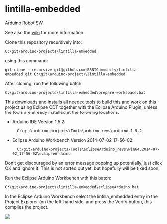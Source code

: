 lintilla-embedded
=================

Arduino Robot SW.

See also the [wiki](https://github.com/ERNICommunity/lintilla-embedded/wiki) for more information.

Clone this repository recursively into:

    C:\git\arduino-projects\lintilla-embedded

using this command:

    git clone --recursive git@github.com:ERNICommunity/lintilla-embedded.git C:\git\arduino-projects\lintilla-embedded

After cloning, run the following batch:

    C:\git\arduino-projects\lintilla-embedded\prepare-workspace.bat

This downloads and installs all needed tools to build this and work on this project using Eclipse CDT together with the Eclipse Arduino Plugin, unless the tools are already installed at the following locations:

* Arduino IDE Version 1.5.2:
        
        C:\git\arduino-projects\Tools\arduino_revs\arduino-1.5.2

* Eclipse Arduino Workbench Version 2014-07-02_17-56-02:
        
        C:\git\arduino-projects\Tools\eclipseArduino_revs\win64.2014-07-02_17-56-02\eclipseArduino

Don’t get discouraged by an error message popping up potentially, just click OK and ignore it. This is not sorted out yet, but hopefully will be fixed soon.

Run the Eclipse Arduino Workbench with this batch:

    C:\git\arduino-projects\lintilla-embedded\eclipseArduino.bat

In the Eclipse Arduino Workbench select the lintilla_embedded entry in the Project Explorer (on the left-hand side) and press the Verify button, this compiles the project. 

![](https://github.com/ERNICommunity/lintilla-embedded/wiki/pictures/select_proj_and_press_verify.png)
